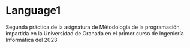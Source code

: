 # Language1
Segunda práctica de la asignatura de Métodología de la programación, impartida en la Universidad de Granada en el primer curso de Ingeniería Informática del 2023
